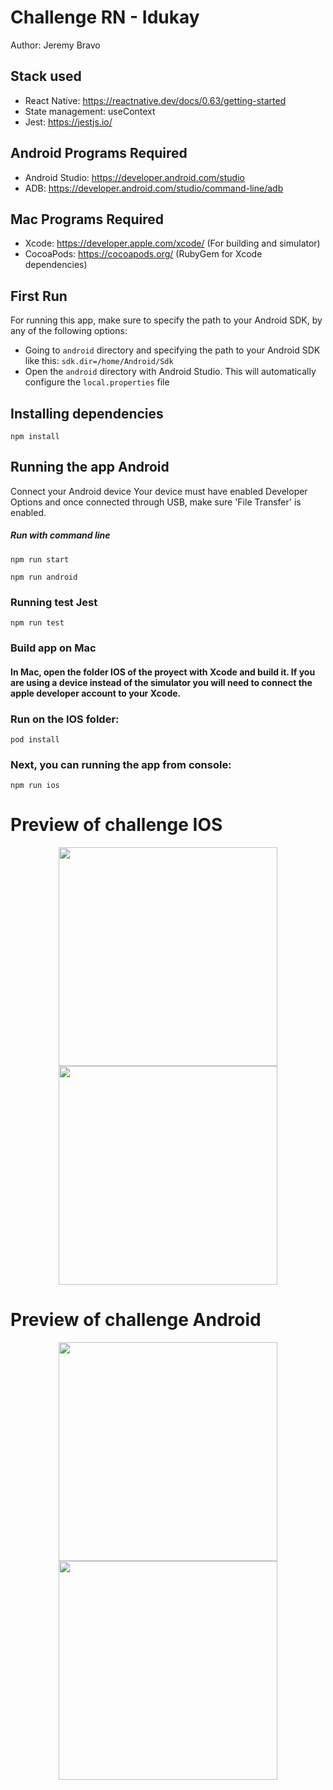 # Challenge RN - Idukay
Author: Jeremy Bravo

## Stack used
* React Native: https://reactnative.dev/docs/0.63/getting-started
* State management: useContext 
* Jest: https://jestjs.io/
## Android Programs Required
* Android Studio: https://developer.android.com/studio
* ADB: https://developer.android.com/studio/command-line/adb
## Mac Programs Required
* Xcode: https://developer.apple.com/xcode/ (For building and simulator)
* CocoaPods: https://cocoapods.org/ (RubyGem for Xcode dependencies)
## First Run
For running this app, make sure to specify the path to your Android SDK, by any of the following options:
* Going to `android` directory and specifying the path to your Android SDK like this: `sdk.dir=/home/Android/Sdk`
* Open the `android` directory with Android Studio. This will automatically configure the `local.properties` file
## Installing dependencies
```
npm install
```
## Running the app Android 
Connect your Android device
 Your device must have enabled Developer Options and once
 connected through USB, make sure 'File Transfer' is enabled.
##### Run with command line
```
npm run start
```
```
npm run android
```
### Running test Jest
```
npm run test
```
### Build app on Mac
#### In Mac, open the folder IOS of the proyect with Xcode and build it. If you are using a device instead of the simulator you will need to connect the apple developer account to your Xcode.
### Run on the IOS folder:
```
pod install
```
### Next, you can running the app from console:
```
npm run ios
```

# Preview of challenge IOS
<p align="center">
  <img src="https://user-images.githubusercontent.com/56641949/112576221-a66ff080-8dd0-11eb-8841-a492b2a89537.png" width="350">
  
  <img src="https://user-images.githubusercontent.com/56641949/112627633-a099ff80-8e10-11eb-8785-998e4fb98450.png" width="350">
</p>

# Preview of challenge Android
<p align="center">
  <img src="https://user-images.githubusercontent.com/56641949/112627845-e48d0480-8e10-11eb-85a5-5ed20c70076a.png" width="350">
  
  <img src="https://user-images.githubusercontent.com/56641949/112627908-fa9ac500-8e10-11eb-9a4c-f6b4e48b707b.png" width="350">
</p>
